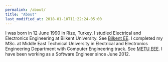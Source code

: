 ```yaml
---
permalink: /about/
title: "About"
last_modified_at: 2018-01-10T11:22:24-05:00
---
```


I was born in 12 June 1990 in Rize, Turkey. I studied Electrical and Electronics Engineering at
Bilkent University. See [Bilkent EE](http://www.ee.bilkent.edu.tr/tr/).
I completed my MSc. at Middle East Technical University in Electrical and Electronics Engineering
Department with Computer Engineering track.  See [METU EEE](https://eee2.metu.edu.tr/tr).
I have been working as a Software Engineer since June 2012. 
